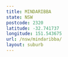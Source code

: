 ```yaml
---
title: MINDARIBBA
state: NSW
postcode: 2320
latitude: -32.741737
longitude: 151.543675
url: /nsw/mindaribba/
layout: suburb
---
```

